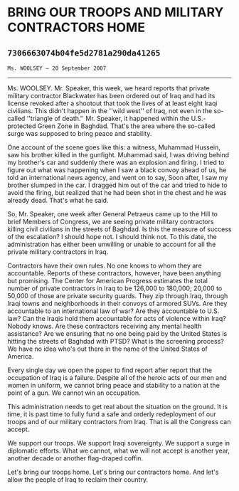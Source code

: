 # BRING OUR TROOPS AND MILITARY CONTRACTORS HOME
## `7306663074b04fe5d2781a290da41265`
`Ms. WOOLSEY — 20 September 2007`

---


Ms. WOOLSEY. Mr. Speaker, this week, we heard reports that private 
military contractor Blackwater has been ordered out of Iraq and had its 
license revoked after a shootout that took the lives of at least eight 
Iraqi civilians. This didn't happen in the ''wild west'' of Iraq, not 
even in the so-called ''triangle of death.'' Mr. Speaker, it happened 
within the U.S.-protected Green Zone in Baghdad. That's the area where 
the so-called surge was supposed to bring peace and stability.

One account of the scene goes like this: a witness, Muhammad Hussein, 
saw his brother killed in the gunfight. Muhammad said, I was driving 
behind my brother's car and suddenly there was an explosion and firing. 
I tried to figure out what was happening when I saw a black convoy 
ahead of us, he told an international news agency, and went on to say, 
Soon after, I saw my brother slumped in the car. I dragged him out of 
the car and tried to hide to avoid the firing, but realized that he had 
been shot in the chest and he was already dead. That's what he said.

So, Mr. Speaker, one week after General Petraeus came up to the Hill 
to brief Members of Congress, we are seeing private military 
contractors killing civil civilians in the streets of Baghdad. Is this 
the measure of success of the escalation? I should hope not. I should 
think not. To this date, the administration has either been unwilling 
or unable to account for all the private military contractors in Iraq.

Contractors have their own rules. No one knows to whom they are 
accountable. Reports of these contractors, however, have been anything 
but promising. The Center for American Progress estimates the total 
number of private contractors in Iraq to be 126,000 to 180,000; 20,000 
to 50,000 of those are private security guards. They zip through Iraq, 
through Iraqi towns and neighborhoods in their convoys of armored SUVs. 
Are they accountable to an international law of war? Are they 
accountable to U.S. law? Can the Iraqis hold them accountable for acts 
of violence within Iraq? Nobody knows. Are these contractors receiving 
any mental health assistance? Are we ensuring that no one being paid by 
the United States is hitting the streets of Baghdad with PTSD? What is 
the screening process? We have no idea who's out there in the name of 
the United States of America.

Every single day we open the paper to find report after report that 
the occupation of Iraq is a failure. Despite all of the heroic acts of 
our men and women in uniform, we cannot bring peace and stability to a 
nation at the point of a gun. We cannot win an occupation.

This administration needs to get real about the situation on the 
ground. It is time, it is past time to fully fund a safe and orderly 
redeployment of our troops and of our military contractors from Iraq. 
That is all the Congress can accept.

We support our troops. We support Iraqi sovereignty. We support a 
surge in diplomatic efforts. What we cannot, what we will not accept is 
another year, another decade or another flag-draped coffin.

Let's bring our troops home. Let's bring our contractors home. And 
let's allow the people of Iraq to reclaim their country.
